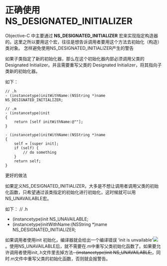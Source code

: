 # 正确使用NS_DESIGNATED_INITIALIZER

Objective-C 中主要通过 **NS_DESIGNATED_INITIALIZER** 宏来实现指定构造器的。这里之所以要用这个宏，往往是想告诉调用者要用这个方法去初始化（构造）类对象。
怎样避免使用NS_DESIGNATED_INITIALIZER产生的警告

如果子类指定了新的初始化器，那么在这个初始化器内部必须调用父类的 Designated Initializer。并且需要重写父类的 Designated Initializer，将其指向子类新的初始化器。

如下：

```
// .h
- (instancetype)initWithName:(NSString *)name NS_DESIGNATED_INITIALIZER;
  
// .m
- (instancetype)init
{
    return [self initWithName:@""];
}
 
- (instancetype)initWithName:(NSString *)name
{
    self = [super init];
    if (self) {
        // do something
    }
    return self;
}
```
更好的做法

如果定义NS_DESIGNATED_INITIALIZER，大多是不想让调用者调用父类的初始化函数，只希望通过该类指定的初始化进行初始化，这时候就可以用NS_UNAVAILABLE宏。

如下：
// .h
- (instancetype)init NS_UNAVAILABLE;
- (instancetype)initWithName:(NSString *)name NS_DESIGNATED_INITIALIZER;

如果调用者使用init 初始化，编译器就会给出一个编译错误 ‘init is unvailable’![](media/15460508546909/15460512389432.jpg)
。使用NS_UNAVAILABLE后，就不需要在.m中重写父类初始化函数了。如果要允许调用者使用init,.h文件里去掉方法~~- (instancetype)init NS_UNAVAILABLE;~~，同时.m文件中重写父类的初始化函数，否则就会报警告。


